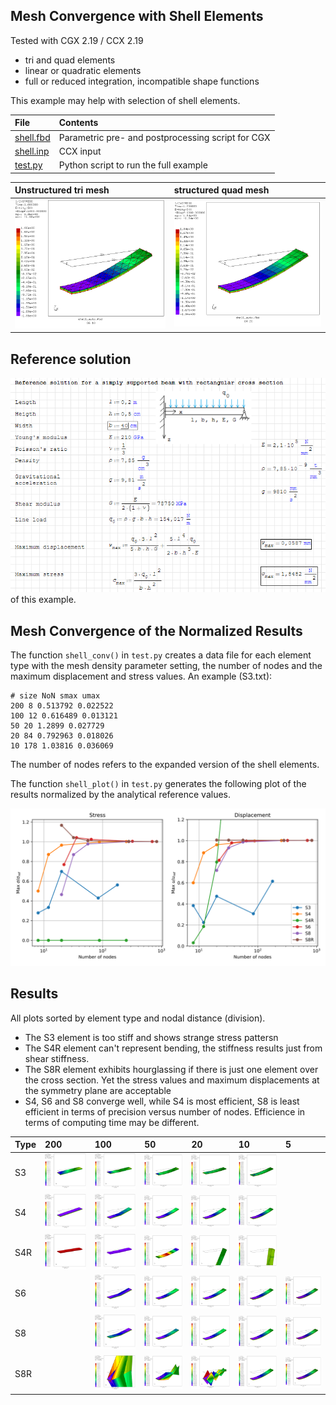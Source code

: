 ## Mesh Convergence with Shell Elements
Tested with CGX 2.19 / CCX 2.19

+ tri and quad  elements
+ linear or quadratic elements
+ full or reduced integration, incompatible shape functions

This example may help with selection of shell elements.

File                           | Contents    
:-------------                 | :------------- |
[shell.fbd](shell.fbd)         | Parametric pre- and postprocessing script for CGX   
[shell.inp](shell.inp)         | CCX input
[test.py](test.py)             | Python script to run the full example

| Unstructured tri mesh    | structured quad mesh    |
| :------------- | :------------- |
| <img src="shell_S6_10_S.png" width="300"> |<img src="shell_S4_20_S.png" width="300">

## Reference solution

[![Screenshot](shell-ref.png)](https://de.smath.com/cloud/worksheet/BR4C5nLg) of this example.

## Mesh Convergence of the Normalized Results

The function `shell_conv()` in `test.py` creates a data file for each element type with the mesh density parameter setting, the number of nodes and the maximum displacement and stress values. An example (S3.txt):
```
# size NoN smax umax
200 8 0.513792 0.022522
100 12 0.616489 0.013121
50 20 1.2899 0.027729
20 84 0.792963 0.018026
10 178 1.03816 0.036069
```

The number of nodes refers to the expanded version of the shell elements.

The function `shell_plot()` in `test.py` generates the following plot of the results normalized by the analytical reference values.

<img src="shell.svg" width="600">

## Results

All plots sorted by element type and nodal distance (division).

- The S3 element is too stiff and shows strange stress pattersn
- The S4R element can't represent bending, the stiffness results just from shear stiffness.
- The S8R element exhibits hourglassing if there is just one element over the cross section. Yet the stress values and maximum displacements at the symmetry plane are acceptable
- S4, S6 and S8 converge well, while S4 is most efficient, S8 is least efficient in terms of precision versus number of nodes. Efficience in terms of computing time may be different.

| Type    | 200    | 100 | 50 | 20 | 10 | 5 
| :------------- | :------------- | :---- |:---- |:---- |:---- |:---- |
| S3 | <img src="shell_S3_200_S.png" width="100"> |<img src="shell_S3_100_S.png" width="100">| <img src="shell_S3_50_S.png" width="100"> |<img src="shell_S3_20_S.png" width="100">|<img src="shell_S3_10_S.png" width="100">
| S4 | <img src="shell_S4_200_S.png" width="100"> |<img src="shell_S4_100_S.png" width="100">| <img src="shell_S4_50_S.png" width="100"> |<img src="shell_S4_20_S.png" width="100">|<img src="shell_S4_10_S.png" width="100">
| S4R | <img src="shell_S4R_200_S.png" width="100"> |<img src="shell_S4R_100_S.png" width="100">| <img src="shell_S4R_50_S.png" width="100"> |<img src="shell_S4R_20_S.png" width="100">|<img src="shell_S4R_10_S.png" width="100">
| S6 | | <img src="shell_S6_100_S.png" width="100"> |<img src="shell_S6_50_S.png" width="100">| <img src="shell_S6_25_S.png" width="100"> |<img src="shell_S6_10_S.png" width="100">|<img src="shell_S6_5_S.png" width="100">
| S8 | | <img src="shell_S8_100_S.png" width="100"> |<img src="shell_S8_50_S.png" width="100">| <img src="shell_S8_25_S.png" width="100"> |<img src="shell_S8_10_S.png" width="100">|<img src="shell_S8_5_S.png" width="100">
| S8R | | <img src="shell_S8R_100_S.png" width="100"> |<img src="shell_S8R_50_S.png" width="100">| <img src="shell_S8R_25_S.png" width="100"> |<img src="shell_S8R_10_S.png" width="100">|<img src="shell_S8R_5_S.png" width="100">